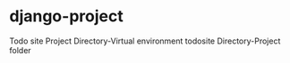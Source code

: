 # django-project
Todo site 
Project Directory-Virtual environment
todosite Directory-Project folder
